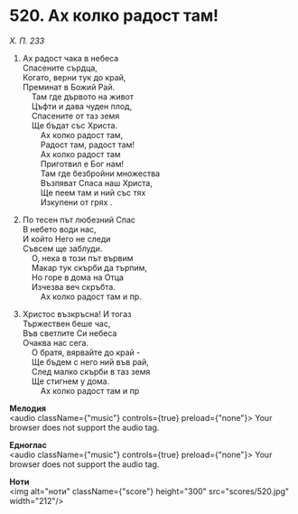# 520. Ах колко радост там!  

*Х. П. 233*  

1. Ах радост чака в небеса  
Спасените сърдца,  
Когато, верни тук до край,  
Преминат в Божий Рай.  
    Там где дървото на живот  
    Цъфти и дава чуден плод,  
    Спасените от таз земя  
    Ще бъдат със Христа.  
        Ах колко радост там,  
        Радост там, радост там!  
        Ах колко радост там  
        Приготвил е Бог нам!  
        Там где безбройни множества  
        Възпяват Спаса наш Христа,  
        Ще пеем там и ний със тях  
        Изкупени от грях .  

2. По тесен път любезний Спас  
В небето води нас,  
И който Него не следи  
Съвсем ще заблуди.  
    О, нека в този път вървим  
    Макар тук скърби да търпим,  
    Но горе в дома на Отца  
    Изчезва веч скръбта.  
        Ах колко радост там и пр.  

3. Христос възкръсна! И тогаз  
Тържествен беше час,  
Във светлите Си небеса  
Очаква нас сега.  
    О братя, вярвайте до край -  
    Ще бъдем с него ний във рай,  
    След малко скърби в таз земя  
    Ще стигнем у дома.  
        Ах колко радост там и пр  

__Мелодия__  
<audio className={"music"} controls={true} preload={"none"}><source src="mp3/520.mp3" type="audio/mpeg"/>
Your browser does not support the audio tag.
</audio>  

__Едноглас__  
<audio className={"music"} controls={true} preload={"none"}><source src="transp/520.mp3" type="audio/mpeg"/>
Your browser does not support the audio tag.
</audio>  

__Ноти__  
<img alt="ноти" className={"score"} height="300" src="scores/520.jpg" width="212"/>
